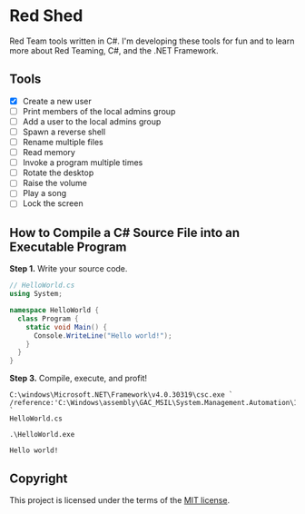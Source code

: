 # Red Shed
Red Team tools written in C#. I'm developing these tools for fun and to learn more about Red Teaming, C#, and the .NET Framework.

## Tools
- [x] Create a new user
- [ ] Print members of the local admins group
- [ ] Add a user to the local admins group
- [ ] Spawn a reverse shell
- [ ] Rename multiple files
- [ ] Read memory
- [ ] Invoke a program multiple times
- [ ] Rotate the desktop
- [ ] Raise the volume
- [ ] Play a song
- [ ] Lock the screen

## How to Compile a C# Source File into an Executable Program
**Step 1.** Write your source code. 
```cs
// HelloWorld.cs
using System;

namespace HelloWorld {
  class Program {
    static void Main() {
      Console.WriteLine("Hello world!");
    }
  }
}
```

**Step 3.** Compile, execute, and profit! 
```pwsh
C:\windows\Microsoft.NET\Framework\v4.0.30319\csc.exe `
/reference:'C:\Windows\assembly\GAC_MSIL\System.Management.Automation\1.0.0.0__31bf3856ad364e35\System.Management.Automation.dll' `
HelloWorld.cs
```
```pwsh
.\HelloWorld.exe
```
```pwsh
Hello world!
```

## Copyright
This project is licensed under the terms of the [MIT license](/LICENSE).